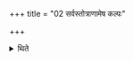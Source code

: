 +++
title = "02 सर्वस्तोत्राणामेष कल्पः"

+++

<details><summary>थिते</summary>

2. This is the procedure of all the praise-songs. 
</details>
